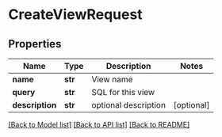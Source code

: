 # CreateViewRequest


## Properties
Name | Type | Description | Notes
------------ | ------------- | ------------- | -------------
**name** | **str** | View name | 
**query** | **str** | SQL for this view | 
**description** | **str** | optional description | [optional] 

[[Back to Model list]](../README.md#documentation-for-models) [[Back to API list]](../README.md#documentation-for-api-endpoints) [[Back to README]](../README.md)


